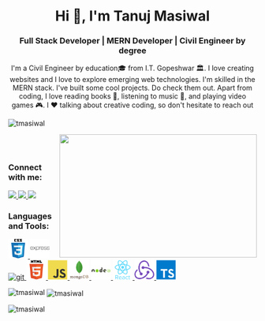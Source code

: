 <h1 align="center">Hi 👋, I'm Tanuj Masiwal</h1>
<h3 align="center">Full Stack Developer | MERN Developer | Civil Engineer by degree</h3>
<p align="center"> I'm a Civil Engineer by education🎓 from I.T. Gopeshwar 🏛.  I love creating websites and I love to explore emerging web technologies. I'm skilled in the MERN stack. I've built some cool projects. Do check them out. Apart from coding, I love reading books 📘, listening to music 🎵, and playing video games 🎮. I ♥️ talking about creative coding, so don't hesitate to reach out </p>
<p align="left"> <img src="https://komarev.com/ghpvc/?username=tmasiwal&label=Profile%20views&color=0e75b6&style=flat" alt="tmasiwal" /> </p>
 <img align="right"   src="https://github.com/tmasiwal/tmasiwal/assets/123891999/0541dbc7-0c4e-4663-ad3e-b4ce185faec7" width="400" height="250"/>
 <br>
 <br>
<h3 align="left">Connect with me:</h3>
<p align="left">
  <a href="https://www.linkedin.com/in/tanuj-masiwal-aa356b1b8/">
    <img src="https://img.shields.io/badge/linkedin-%230077B5.svg?&style=for-the-badge&logo=linkedin&logoColor=white" />
  </a>
  <a href="mailto:tanujmasiwal@gmail.com">
    <img src="https://img.shields.io/badge/Gmail-D14836?style=for-the-badge&logo=gmail&logoColor=white" />
  </a>
  <a href="https://tmasiwal.github.io/">
    <img src="https://img.shields.io/badge/Portfolio-Portfolio%20Link-ff69b4?style=for-the-badge" />
  </a>
</p>



<h3 align="left">Languages and Tools:</h3>
<p align="left"> <a href="https://www.w3schools.com/css/" target="_blank" rel="noreferrer"> <img src="https://raw.githubusercontent.com/devicons/devicon/master/icons/css3/css3-original-wordmark.svg" alt="css3" width="40" height="40"/> </a> <a href="https://expressjs.com" target="_blank" rel="noreferrer"> <img src="https://raw.githubusercontent.com/devicons/devicon/master/icons/express/express-original-wordmark.svg" alt="express" width="40" height="40"/> </a> <a href="https://git-scm.com/" target="_blank" rel="noreferrer"> <img src="https://www.vectorlogo.zone/logos/git-scm/git-scm-icon.svg" alt="git" width="40" height="40"/> </a> <a href="https://www.w3.org/html/" target="_blank" rel="noreferrer"> <img src="https://raw.githubusercontent.com/devicons/devicon/master/icons/html5/html5-original-wordmark.svg" alt="html5" width="40" height="40"/> </a> <a href="https://developer.mozilla.org/en-US/docs/Web/JavaScript" target="_blank" rel="noreferrer"> <img src="https://raw.githubusercontent.com/devicons/devicon/master/icons/javascript/javascript-original.svg" alt="javascript" width="40" height="40"/> </a> <a href="https://www.mongodb.com/" target="_blank" rel="noreferrer"> <img src="https://raw.githubusercontent.com/devicons/devicon/master/icons/mongodb/mongodb-original-wordmark.svg" alt="mongodb" width="40" height="40"/> </a> <a href="https://nodejs.org" target="_blank" rel="noreferrer"> <img src="https://raw.githubusercontent.com/devicons/devicon/master/icons/nodejs/nodejs-original-wordmark.svg" alt="nodejs" width="40" height="40"/> </a> <a href="https://reactjs.org/" target="_blank" rel="noreferrer"> <img src="https://raw.githubusercontent.com/devicons/devicon/master/icons/react/react-original-wordmark.svg" alt="react" width="40" height="40"/> </a> <a href="https://redux.js.org" target="_blank" rel="noreferrer"> <img src="https://raw.githubusercontent.com/devicons/devicon/master/icons/redux/redux-original.svg" alt="redux" width="40" height="40"/> </a> <a href="https://www.typescriptlang.org/" target="_blank" rel="noreferrer"> <img src="https://raw.githubusercontent.com/devicons/devicon/master/icons/typescript/typescript-original.svg" alt="typescript" width="40" height="40"/> </a> </p>

<p><img align="left" src="https://github-readme-stats.vercel.app/api/top-langs?username=tmasiwal&show_icons=true&locale=en&layout=compact" alt="tmasiwal" /></p>

<p>&nbsp;<img align="center" src="https://github-readme-stats.vercel.app/api?username=tmasiwal&show_icons=true&locale=en" alt="tmasiwal" /></p>

<p><img align="center" src="https://github-readme-streak-stats.herokuapp.com/?user=tmasiwal&" alt="tmasiwal" /></p>
